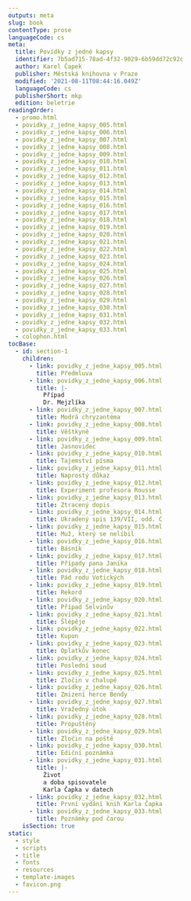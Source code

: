 ```yaml
---
outputs: meta
slug: book
contentType: prose
languageCode: cs
meta:
  title: Povídky z jedné kapsy
  identifier: 7b5ad715-78ad-4f32-9029-6b59dd72c92c
  author: Karel Čapek
  publisher: Městská knihovna v Praze
  modified: '2021-08-11T08:44:16.049Z'
  languageCode: cs
  publisherShort: mkp
  edition: beletrie
readingOrder:
  - promo.html
  - povidky_z_jedne_kapsy_005.html
  - povidky_z_jedne_kapsy_006.html
  - povidky_z_jedne_kapsy_007.html
  - povidky_z_jedne_kapsy_008.html
  - povidky_z_jedne_kapsy_009.html
  - povidky_z_jedne_kapsy_010.html
  - povidky_z_jedne_kapsy_011.html
  - povidky_z_jedne_kapsy_012.html
  - povidky_z_jedne_kapsy_013.html
  - povidky_z_jedne_kapsy_014.html
  - povidky_z_jedne_kapsy_015.html
  - povidky_z_jedne_kapsy_016.html
  - povidky_z_jedne_kapsy_017.html
  - povidky_z_jedne_kapsy_018.html
  - povidky_z_jedne_kapsy_019.html
  - povidky_z_jedne_kapsy_020.html
  - povidky_z_jedne_kapsy_021.html
  - povidky_z_jedne_kapsy_022.html
  - povidky_z_jedne_kapsy_023.html
  - povidky_z_jedne_kapsy_024.html
  - povidky_z_jedne_kapsy_025.html
  - povidky_z_jedne_kapsy_026.html
  - povidky_z_jedne_kapsy_027.html
  - povidky_z_jedne_kapsy_028.html
  - povidky_z_jedne_kapsy_029.html
  - povidky_z_jedne_kapsy_030.html
  - povidky_z_jedne_kapsy_031.html
  - povidky_z_jedne_kapsy_032.html
  - povidky_z_jedne_kapsy_033.html
  - colophon.html
tocBase:
  - id: section-1
    children:
      - link: povidky_z_jedne_kapsy_005.html
        title: Předmluva
      - link: povidky_z_jedne_kapsy_006.html
        title: |-
          Případ
          Dr. Mejzlíka
      - link: povidky_z_jedne_kapsy_007.html
        title: Modrá chryzantéma
      - link: povidky_z_jedne_kapsy_008.html
        title: Věštkyně
      - link: povidky_z_jedne_kapsy_009.html
        title: Jasnovidec
      - link: povidky_z_jedne_kapsy_010.html
        title: Tajemství písma
      - link: povidky_z_jedne_kapsy_011.html
        title: Naprostý důkaz
      - link: povidky_z_jedne_kapsy_012.html
        title: Experiment profesora Rousse
      - link: povidky_z_jedne_kapsy_013.html
        title: Ztracený dopis
      - link: povidky_z_jedne_kapsy_014.html
        title: Ukradený spis 139/VII, odd. C
      - link: povidky_z_jedne_kapsy_015.html
        title: Muž, který se nelíbil
      - link: povidky_z_jedne_kapsy_016.html
        title: Básník
      - link: povidky_z_jedne_kapsy_017.html
        title: Případy pana Janíka
      - link: povidky_z_jedne_kapsy_018.html
        title: Pád rodu Votických
      - link: povidky_z_jedne_kapsy_019.html
        title: Rekord
      - link: povidky_z_jedne_kapsy_020.html
        title: Případ Selvinův
      - link: povidky_z_jedne_kapsy_021.html
        title: Šlépěje
      - link: povidky_z_jedne_kapsy_022.html
        title: Kupon
      - link: povidky_z_jedne_kapsy_023.html
        title: Oplatkův konec
      - link: povidky_z_jedne_kapsy_024.html
        title: Poslední soud
      - link: povidky_z_jedne_kapsy_025.html
        title: Zločin v chalupě
      - link: povidky_z_jedne_kapsy_026.html
        title: Zmizení herce Bendy
      - link: povidky_z_jedne_kapsy_027.html
        title: Vražedný útok
      - link: povidky_z_jedne_kapsy_028.html
        title: Propuštěný
      - link: povidky_z_jedne_kapsy_029.html
        title: Zločin na poště
      - link: povidky_z_jedne_kapsy_030.html
        title: Ediční poznámka
      - link: povidky_z_jedne_kapsy_031.html
        title: |-
          Život
          a doba spisovatele
          Karla Čapka v datech
      - link: povidky_z_jedne_kapsy_032.html
        title: První vydání knih Karla Čapka
      - link: povidky_z_jedne_kapsy_033.html
        title: Poznámky pod čarou
    isSection: true
static:
  - style
  - scripts
  - title
  - fonts
  - resources
  - template-images
  - favicon.png
---
```

